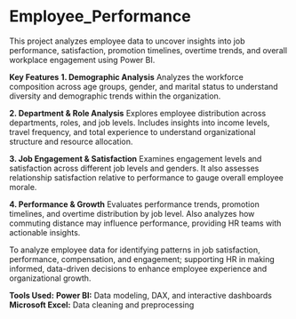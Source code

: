 # Employee_Performance
This project analyzes employee data to uncover insights into job performance, satisfaction, promotion timelines, overtime trends, and overall workplace engagement using Power BI.

**Key Features**
**1. Demographic Analysis**
Analyzes the workforce composition across age groups, gender, and marital status to understand diversity and demographic trends within the organization.

**2. Department & Role Analysis**
Explores employee distribution across departments, roles, and job levels. Includes insights into income levels, travel frequency, and total experience to understand organizational structure and resource allocation.

**3. Job Engagement & Satisfaction**
Examines engagement levels and satisfaction across different job levels and genders. It also assesses relationship satisfaction relative to performance to gauge overall employee morale.

**4. Performance & Growth**
Evaluates performance trends, promotion timelines, and overtime distribution by job level. Also analyzes how commuting distance may influence performance, providing HR teams with actionable insights.

To analyze employee data for identifying patterns in job satisfaction, performance, compensation, and engagement; supporting HR in making informed, data-driven decisions to enhance employee experience and organizational growth.

**Tools Used:**
**Power BI:** Data modeling, DAX, and interactive dashboards
**Microsoft Excel:** Data cleaning and preprocessing

